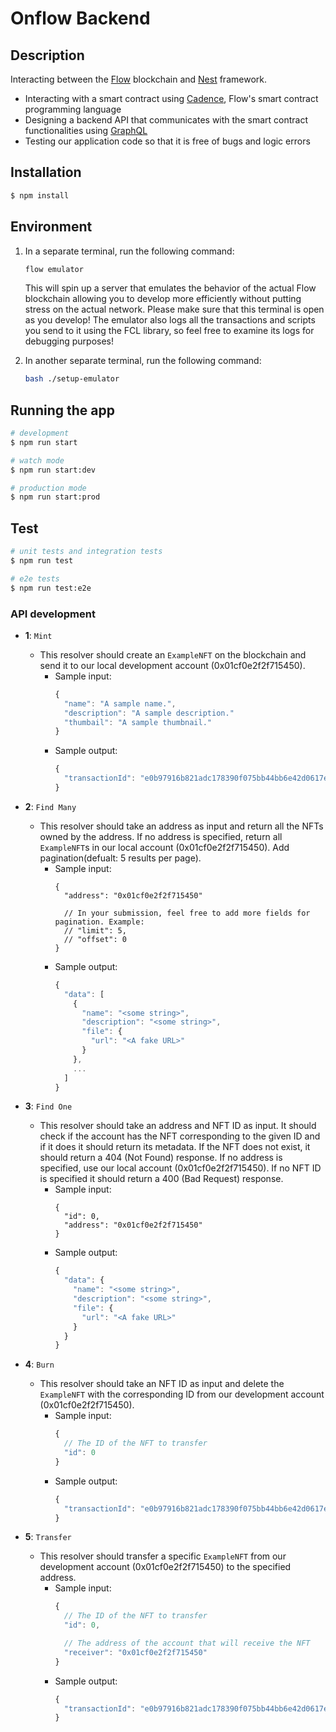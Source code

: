 # Onflow Backend

## Description

Interacting between the [Flow](https://www.onflow.org/) blockchain and [Nest](https://github.com/nestjs/nest) framework.
  - Interacting with a smart contract using [Cadence](https://docs.onflow.org/cadence/language/), Flow's smart contract programming language
  - Designing a backend API that communicates with the smart contract functionalities using [GraphQL](https://graphql.org/)
  - Testing our application code so that it is free of bugs and logic errors

## Installation

```bash
$ npm install
```

## Environment
1. In a separate terminal, run the following command:
    ```sh
    flow emulator
    ```
    This will spin up a server that emulates the behavior of the actual Flow blockchain allowing you to develop more efficiently without putting stress on the actual network. Please make sure that this terminal is open as you develop! The emulator also logs all the transactions and scripts you send to it using the FCL library, so feel free to examine its logs for debugging purposes! 

2. In another separate terminal, run the following command:
    ```sh
    bash ./setup-emulator
    ```
## Running the app

```bash
# development
$ npm run start

# watch mode
$ npm run start:dev

# production mode
$ npm run start:prod
```

## Test

```bash
# unit tests and integration tests
$ npm run test

# e2e tests
$ npm run test:e2e
```

### **API development**

  - **1**: `Mint`
    - This resolver should create an `ExampleNFT` on the blockchain and send it to our local development account (0x01cf0e2f2f715450).
      - Sample input:
        ```ts
        {
          "name": "A sample name.",
          "description": "A sample description."
          "thumbail": "A sample thumbnail."
        }
        ```
      - Sample output:
        ```ts
        {
          "transactionId": "e0b97916b821adc178390f075bb44bb6e42d0617ec2c51bf966f40506e79d690"
        }
        ```

  - **2**: `Find Many`
    - This resolver should take an address as input and return all the NFTs owned by the address. If no address is specified, return all `ExampleNFT`s in our local account (0x01cf0e2f2f715450). Add pagination(defualt: 5 results per page).
      - Sample input:
        ```
        {
          "address": "0x01cf0e2f2f715450"
          
          // In your submission, feel free to add more fields for pagination. Example:
          // "limit": 5,
          // "offset": 0
        }
        ```
      - Sample output:
        ```ts
        {
          "data": [
            {
              "name": "<some string>",
              "description": "<some string>",
              "file": {
                "url": "<A fake URL>"
              }
            },
            ...
          ]
        }
        ```

  - **3**: `Find One`
    - This resolver should take an address and NFT ID as input. It should check if the account has the NFT corresponding to the given ID and if it does it should return its metadata. If the NFT does not exist, it should return a 404 (Not Found) response. If no address is specified, use our local account (0x01cf0e2f2f715450). If no NFT ID is specified it should return a 400 (Bad Request) response.
      - Sample input:
        ```
        {
          "id": 0,
          "address": "0x01cf0e2f2f715450"
        }
        ```
      - Sample output:
        ```ts
        {
          "data": {
            "name": "<some string>",
            "description": "<some string>",
            "file": {
              "url": "<A fake URL>"
            }
          }
        }
        ```

  - **4**: `Burn`
    - This resolver should take an NFT ID as input and delete the `ExampleNFT` with the corresponding ID from our development account (0x01cf0e2f2f715450).
      - Sample input:
        ```ts
        {
          // The ID of the NFT to transfer
          "id": 0
        }
        ```
      - Sample output:
        ```ts
        {
          "transactionId": "e0b97916b821adc178390f075bb44bb6e42d0617ec2c51bf966f40506e79d690"
        }
        ```

  - **5**: `Transfer`
    - This resolver should transfer a specific `ExampleNFT` from our development account (0x01cf0e2f2f715450) to the specified address.
      - Sample input:
        ```ts
        {
          // The ID of the NFT to transfer
          "id": 0,

          // The address of the account that will receive the NFT
          "receiver": "0x01cf0e2f2f715450"
        }
        ```
      - Sample output:
        ```ts
        {
          "transactionId": "e0b97916b821adc178390f075bb44bb6e42d0617ec2c51bf966f40506e79d690"
        }
        ```